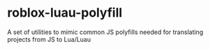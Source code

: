 # roblox-luau-polyfill
A set of utilities to mimic common JS polyfills needed for translating projects from JS to Lua/Luau
